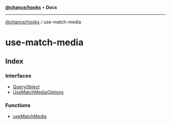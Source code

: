 [**@chance/hooks**](../README.md) • **Docs**

***

[@chance/hooks](../modules.md) / use-match-media

# use-match-media

## Index

### Interfaces

- [QueryObject](interfaces/QueryObject.md)
- [UseMatchMediaOptions](interfaces/UseMatchMediaOptions.md)

### Functions

- [useMatchMedia](functions/useMatchMedia.md)
